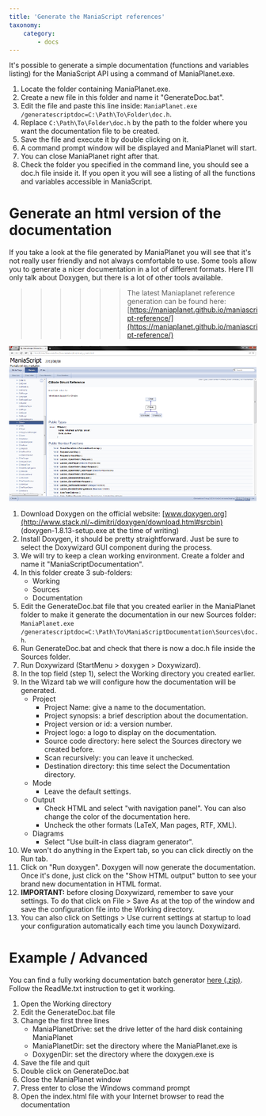 ```yaml
---
title: 'Generate the ManiaScript references'
taxonomy:
    category:
        - docs
---
```


It's possible to generate a simple documentation (functions and variables listing) for the ManiaScript API using a command of ManiaPlanet.exe.

1. Locate the folder containing ManiaPlanet.exe.
2. Create a new file in this folder and name it "GenerateDoc.bat".
3. Edit the file and paste this line inside: `ManiaPlanet.exe  /generatescriptdoc=C:\Path\To\Folder\doc.h`.
4. Replace `C:\Path\To\Folder\doc.h` by the path to the folder where you want the documentation file to be created.
5. Save the file and execute it by double clicking on it.
6. A command prompt window will be displayed and ManiaPlanet will start.
7. You can close ManiaPlanet right after that.
8. Check the folder you specified in the command line, you should see a doc.h file inside it. If you open it you will see a listing of all the functions and variables accessible in ManiaScript.

Generate an html version of the documentation
======================

If you take a look at the file generated by ManiaPlanet you will see that it's not really user friendly and not always comfortable to use. Some tools allow you to generate a nicer documentation in a lot of different formats. Here I'll only talk about Doxygen, but there is a lot of other tools available.

>>>>>> The latest Maniaplanet reference generation can be found here: [https://maniaplanet.github.io/maniascript-reference/](https://maniaplanet.github.io/maniascript-reference/)

![](doc-exemple.png)

1. Download Doxygen on the official website: [www.doxygen.org‎](http://www.stack.nl/~dimitri/doxygen/download.html#srcbin‎) (doxygen-1.8.13-setup.exe at the time of writing)
2. Install Doxygen, it should be pretty straightforward. Just be sure to select the Doxywizard GUI component during the process.
3. We will try to keep a clean working environment. Create a folder and name it "ManiaScriptDocumentation".
4. In this folder create 3 sub-folders:
	* Working
	* Sources
	* Documentation
5. Edit the GenerateDoc.bat file that you created earlier in the ManiaPlanet folder to make it generate the documentation in our new Sources folder: `ManiaPlanet.exe  /generatescriptdoc=C:\Path\To\ManiaScriptDocumentation\Sources\doc.h`.
6. Run GenerateDoc.bat and check that there is now a doc.h file inside the Sources folder.
7. Run Doxywizard (StartMenu > doxygen > Doxywizard).
8. In the top field (step 1), select the Working directory you created earlier.
9. In the Wizard tab we will configure how the documentation will be generated.
	* Project
		* Project Name: give a name to the documentation.
		* Project synopsis: a brief description about the documentation.
		* Project version or id: a version number.
		* Project logo: a logo to display on the documentation.
		* Source code directory: here select the Sources directory we created before.
		* Scan recursively: you can leave it unchecked.
		* Destination directory: this time select the Documentation directory.
	* Mode
		* Leave the default settings.
	* Output
		* Check HTML and select "with navigation panel". You can also change the color of the documentation here.
		* Uncheck the other formats (LaTeX, Man pages, RTF, XML).
	* Diagrams
		* Select "Use built-in class diagram generator".
10. We won't do anything in the Expert tab, so you can click directly on the Run tab.
11. Click on "Run doxygen". Doxygen will now generate the documentation. Once it's done, just click on the "Show HTML output" button to see your brand new documentation in HTML format.
12. __IMPORTANT:__ before closing Doxywizard, remember to save your settings. To do that click on File > Save As at the top of the window and save the configuration file into the Working directory.
13. You can also click on Settings > Use current settings at startup to load your configuration automatically each time you launch Doxywizard.

Example / Advanced
======================

You can find a fully working documentation batch generator [here (.zip)](http://utils.bside-community.com/CreateDoc.zip).
Follow the ReadMe.txt instruction to get it working.

1. Open the Working directory
2. Edit the GenerateDoc.bat file
3. Change the first three lines
	* ManiaPlanetDrive: set the drive letter of the hard disk containing ManiaPlanet
	* ManiaPlanetDir: set the directory where the ManiaPlanet.exe is
	* DoxygenDir: set the directory where the doxygen.exe is
4. Save the file and quit
5. Double click on GenerateDoc.bat
6. Close the ManiaPlanet window
7. Press enter to close the Windows command prompt
8. Open the index.html file with your Internet browser to read the documentation
